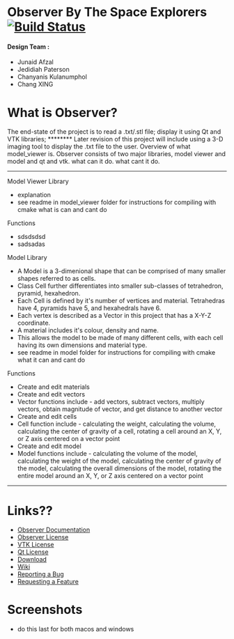 # Observer By The Space Explorers [![Build Status](https://travis-ci.com/warrior1601/2019_GROUP_33.svg?token=xyetJbByAw7qFXmcvGWN&branch=master)](https://travis-ci.com/warrior1601/2019_GROUP_33)

#### Design Team :
  * Junaid Afzal
  * Jedidiah Paterson
  * Chanyanis Kulanumphol
  * Chang XING

# What is Observer?
The end-state of the project is to read a .txt/.stl file; display it using Qt and VTK libraries; ******** Later revision of this project will include using a 3-D imaging tool to display the .txt file to the user. Overview of what model_viewer is. Observer consists of two major libraries, model viewer and model and qt and vtk. what can it do. what cant it do.

***************************************************************************************
Model Viewer Library
  * explanation
  * see readme in model_viewer folder for instructions for compiling with cmake
  what is can and cant do

Functions
  * sdsdsdsd
  * sadsadas

Model Library
  * A Model is a 3-dimenional shape that can be comprised of many smaller shapes referred to as cells.
  * Class Cell further differentiates into smaller sub-classes of tetrahedron, pyramid, hexahedron.
  * Each Cell is defined by it's number of vertices and material. Tetrahedras have 4,  pyramids have 5, and hexahedrals have 6.
  * Each vertex is described as a Vector in this project that has a X-Y-Z coordinate.
  * A material includes it's colour, density and name.
  * This allows the model to be made of many different cells, with each cell having its own dimensions and material type.
  * see readme in model folder for instructions for compiling with cmake
what it can and cant do

Functions
  * Create and edit materials
  * Create and edit vectors
  * Vector functions include - add vectors, subtract vectors, multiply vectors, obtain magnitude of vector, and get distance to another vector
  * Create and edit cells
  * Cell function include - calculating the weight, calculating the volume, calculating the center of gravity of a cell, rotating a cell around an X, Y, or Z axis centered on a vector point
  * Create and edit model
  * Model functions include - calculating the volume of the model, calculating the weight of the model, calculating the center of gravity of the model, calculating the overall dimensions of the model, rotating the entire model around an X, Y, or Z axis centered on a vector point
***************************************************************************************

# Links??
  * [Observer Documentation](https://warrior1601.github.io/2019_GROUP_33/html)
  * [Observer License](https://github.com/warrior1601/2019_GROUP_33/blob/master/LICENSE.txt)
  * [VTK License](https://vtk.org/about/)
  * [Qt License](https://doc.qt.io/qt-5/licensing.html)
  * [Download](https://github.com/warrior1601/2019_GROUP_33/releases)
  * [Wiki](https://github.com/warrior1601/2019_GROUP_33/wiki)
  * [Reporting a Bug](https://github.com/RefreshedMoose/2019_GROUP_33/wiki/Supporting-the-Development#reporting-a-bug)
  * [Requesting a Feature](https://github.com/RefreshedMoose/2019_GROUP_33/wiki/Supporting-the-Development#requesting-a-feature)

# Screenshots
- do this last for both macos and windows
